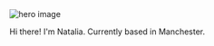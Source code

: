 <img alt="hero image" src="https://github.com/natyfromwonderland/natyfromwonderland/blob/main/masthead.png">

Hi there! I'm Natalia. Currently based in Manchester.
<!--
**natyfromwonderland/natyfromwonderland** is a ✨ _special_ ✨ repository because its `README.md` (this file) appears on your GitHub profile.

Here are some ideas to get you started:

- 🔭 I’m currently working on ...
- 🌱 I’m currently learning ...
- 👯 I’m looking to collaborate on ...
- 🤔 I’m looking for help with ...
- 💬 Ask me about ...
- 📫 How to reach me: ...
- 😄 Pronouns: ...
- ⚡ Fun fact: ...
-->
